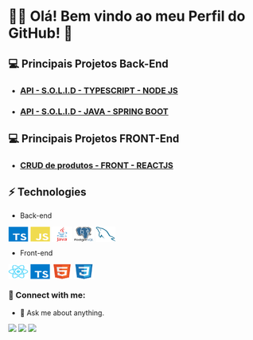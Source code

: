

# 🖖🏻  Olá! Bem vindo ao meu Perfil do GitHub!  🖖

## 💻 Principais Projetos Back-End
* ### [**API - S.O.L.I.D - TYPESCRIPT - NODE JS**](https://github.com/BrunoTAlcantara/back-end-node) 
* ### [**API - S.O.L.I.D - JAVA - SPRING BOOT**](https://github.com/BrunoTAlcantara/BACK-END-JAVA) 

## 💻 Principais Projetos FRONT-End
* ### [**CRUD de produtos - FRONT - REACTJS**](https://github.com/BrunoTAlcantara/Front-React) 


## ⚡ Technologies

* Back-end

<div style="display: inline_block">
    <img align="center" height="30" width="40" src="https://raw.githubusercontent.com/devicons/devicon/master/icons/typescript/typescript-original.svg">
   <img align="center" height="30" width="40" src="https://raw.githubusercontent.com/devicons/devicon/master/icons/javascript/javascript-plain.svg">
   <img align="center" height="30" width="40" src="https://raw.githubusercontent.com/devicons/devicon/master/icons/java/java-original-wordmark.svg">
   <img align="center" height="30" width="40" src="https://raw.githubusercontent.com/devicons/devicon/master/icons/postgresql/postgresql-original-wordmark.svg">
   <img align="center" height="30" width="40" src="https://raw.githubusercontent.com/devicons/devicon/master/icons/mysql/mysql-original.svg">
</div>

* Front-end

<div style="display: inline_block">
  <img align="center"  height="30" width="40" src="https://raw.githubusercontent.com/devicons/devicon/master/icons/react/react-original.svg">
  <img align="center" height="30" width="40" src="https://raw.githubusercontent.com/devicons/devicon/master/icons/typescript/typescript-original.svg">
   <img align="center" height="30" width="40" src="https://raw.githubusercontent.com/devicons/devicon/master/icons/html5/html5-original.svg">
   <img align="center" height="30" width="40" src="https://raw.githubusercontent.com/devicons/devicon/master/icons/css3/css3-original.svg">
 
</div>


### 🤝 Connect with me:
- 💬 Ask me about anything.

<div style="display: inline_block">
<a href="https://www.linkedin.com/in/brunotalcantara/" target="_blank"><img src="https://img.shields.io/badge/-LinkedIn-%230077B5?style=for-the-badge&logo=linkedin&logoColor=white" target="_blank"></a>
<a href="mailto:brunotheodoro123@gmail.com" target="_blank"><img src="https://img.shields.io/badge/-email-%230077B5?style=for-the-badge&logo=gmail&logoColor=white" target="_blank"></a>
<a href="https://api.whatsapp.com/send?phone=5511971944409" target="_blank"><img src="https://img.shields.io/badge/-whatsapp-%230077B5?style=for-the-badge&logo=whatsapp&logoColor=white" target="_blank"></a>






